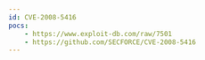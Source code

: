 ```yaml
---
id: CVE-2008-5416
pocs: 
    - https://www.exploit-db.com/raw/7501
    - https://github.com/SECFORCE/CVE-2008-5416
---
```

